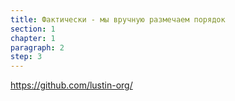 ```yaml
---
title: Фактически - мы вручную размечаем порядок
section: 1
chapter: 1
paragraph: 2
step: 3
---
```


https://github.com/lustin-org/
